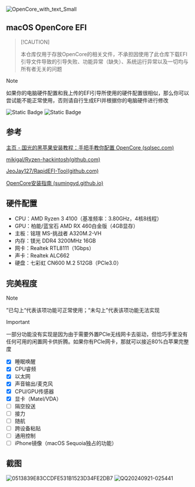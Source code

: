 ![OpenCore_with_text_Small](https://github.com/user-attachments/assets/49f199f8-6059-4386-bd19-5c7eabf65c29)


## macOS OpenCore EFI

>  [!CAUTION]
>
>  本仓库仅用于存放OpenCore的相关文件，不承担因使用了此仓库下载EFI引导文件导致的引导失败、功能异常（缺失）、系统运行异常以及一切均与所有者无关的问题

> [!NOTE]
>
> 如果你的电脑硬件配置和我上传的EFI引导所使用的硬件配置很相似，那么你可以尝试能不能正常使用，否则请自行生成EFI并根据你的电脑硬件进行修改

![Static Badge](https://img.shields.io/badge/%E6%94%AF%E6%8C%81%E7%9A%84macOS%E7%89%88%E6%9C%AC-Catalina%2010.15%20~%20Sequoia%2015.1-block?logo=apple)  ![Static Badge](https://img.shields.io/badge/OpenCore%E7%89%88%E6%9C%AC-1.0.1-33163)


## 参考

[主页 - 国光的黑苹果安装教程：手把手教你配置 OpenCore (sqlsec.com)](https://apple.sqlsec.com/)

[mikigal/Ryzen-hackintosh(github.com)](https://github.com/mikigal/ryzen-hackintosh)

[JeoJay127/RapidEFI-Tool(github.com)](https://github.com/JeoJay127/RapidEFI-Tool)

[OpenCore安装指南 (sumingyd.github.io)](https://sumingyd.github.io/OpenCore-Install-Guide/)

## 硬件配置

- CPU：AMD Ryzen 3 4100（基准频率：3.80GHz，4核8线程）
- GPU：柏能/蓝宝石 AMD RX 460白金版（4GB显存）
- 主板：铭瑄 MS-挑战者 A320M.2-VH
- 内存：镁光 DDR4 3200MHz 16GB
- 网卡：Realtek RTL8111（1Gbps）
- 声卡：Realtek ALC662
- 硬盘：七彩虹 CN600 M.2 512GB（PCle3.0）


## 完美程度

> [!NOTE]
>
> ”已勾上“代表该项功能可正常使用；“未勾上”代表该项功能无法实现

> [!IMPORTANT]
>
> 一部分功能没有实现是因为由于需要外置PCle无线网卡去驱动，但恰巧手里没有任何可用的闲置网卡供折腾。如果你有PCle网卡，那就可以接近80%白苹果完整度



- [x] 睡眠唤醒
- [x] CPU睿频
- [x] 以太网
- [x] 声音输出/麦克风
- [x] CPU/GPU传感器
- [x] 显卡（Matel/VDA）
- [ ] 隔空投送
- [ ] 接力
- [ ] 随航
- [ ] 跨设备粘贴
- [ ] 通用控制
- [ ] iPhone镜像（macOS Sequoia独占的功能）

## 截图
![0513839E83CCDFE531B1523D34FE2DB7](https://github.com/user-attachments/assets/e2b3dfaf-ea2a-4cdd-9e3c-e933eda598b3)
![QQ20240921-025441](https://github.com/user-attachments/assets/f4882587-b3a0-4613-877e-1aa8edf2a41f)


